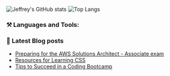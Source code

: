 ![Jeffrey's GitHub stats](https://github-readme-stats.vercel.app/api?username=jeffreyquan&theme=tokyonight&show_icons=true)
![Top Langs](https://github-readme-stats.vercel.app/api/top-langs/?username=jeffreyquan&theme=tokyonight&hide=java,ruby)

### ⚒️ Languages and Tools:

### 📝 Latest Blog posts

<!-- BLOG-POST-LIST:START -->

- [Preparing for the AWS Solutions Architect - Associate exam](https://www.jeffreyquan.com/blog/preparing-for-the-aws-solutions-architect-associate-exam)
- [Resources for Learning CSS](https://www.jeffreyquan.com/blog/resources-for-learning-css)
- [Tips to Succeed in a Coding Bootcamp](https://www.jeffreyquan.com/blog/tips-to-succeed-in-a-coding-bootcamp)
<!-- BLOG-POST-LIST:END -->
